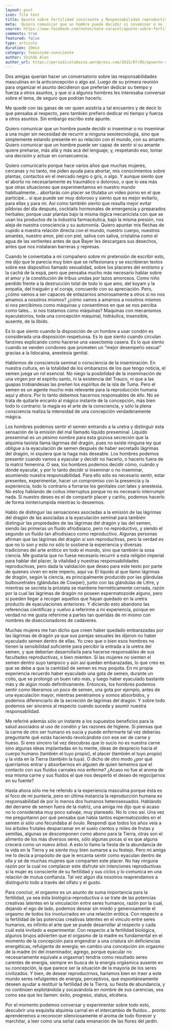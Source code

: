 ```yaml
---
layout: post
icon: file text
title: Apunte sobre fertilidad consciente y Responsabilidad reproductiva Masculinas
meta:  Quiero comunicar que un hombre puede decidir si inseminar o no inseminar a una mujer sin necesidad de recurrir a ninguna sexotecnología, sino que simplemente estando presente en su relación con el mundo, con su amante.
source: https://www.facebook.com/notes/nata-caracol/apunte-sobre-fertilidad-consciente-y-responsabilidad-reproductiva-masculinas/10153480445589672
comments: true
featured: false
type: articulo
duration: 10min
category: feminismo-consciente
author: Shihâb Alen
author_url: https://periodicolaboina.wordpress.com/2015/07/05/apuente-sobre-fertilidad-consciente-y-responsabilidad-reproductiva-masculinas/
---
```


<p class="hyphenate">
Dos amigas querían hacer un conversatorio sobre las responsabilidades masculinas en la anticoncepción o algo así. Luego de su primera reunión para organizar el asunto decidieron que preferían dedicar su tiempo y fuerza a otros asuntos, y que si a algunos hombres les interesaba conversar sobre el tema, de seguro que podrían hacerlo.
</p>

<p class="hyphenate">
	
Me quedé con las ganas de ver quien asistiría a tal encuentro y de decir lo que pensaba al respecto, pero también prefiero dedicar mi tiempo y fuerza a otros asuntos. Sin embargo escribo este apunte.

</p>
<p class="hyphenate">
	
Quiero comunicar que un hombre puede decidir si inseminar o no inseminar a una mujer sin necesidad de recurrir a ninguna sexotecnología, sino que simplemente estando presente en su relación con el mundo, con su amante.
Quiero comunicar que un hombre puede ser capaz de sentir si su amante quiere preñarse, más allá y más acá del lenguaje; y, respetando eso, tomar una decisión y actuar en consecuencia.
</p>
<p class="hyphenate">
	

Quiero comunicarlo porque hace varios años que muchas mujeres, cercanas y no tanto, me piden ayuda para abortar, mis conocimientos sobre plantas, contactos en el mercado negro o gris, o algo. Y aunque siento que el aborto no necesariamente es traumático o doloroso, o que lo sea más que otras situaciones que experimentamos en nuestro mundo habitualmente... abortarás con placer se titulaba un vídeo porno en el que participé... sí que puede ser muy doloroso y siento que es mejor evitarlo, para ellas y para mí. Así como también siento que resulta mejor evitar píldoras del día después, cocktails hormonales de emergencia y preparados herbales; porque usar plantas bajo la misma lógica mecanicista con que se usan los productos de la industria farmacéutica, bajo la misma presión, nos aleja de nuestra consciencia y su autonomía. Quiero apuntar mis flechas de cupido a nuestra relación directa con el mundo, nuestro cuerpo, nuestros amantes, nuestro amor, piel con piel, saliva con saliva, cristalina como el agua de las vertientes antes de que Bayer les descargara sus desechos, antes que nos instalaran barreras y represas.
</p>
<p class="hyphenate">
	

Cuando le comentaba a mi compañero sobre mi pretensión de escribir esto, me dijo que le parecía muy bien que se reflexionara y se escribieran textos sobre ese dispositivo llamado sexualidad, sobre los placeres del erotismo y la cachá de la espá, pero que pensaba mucho más necesario hablar sobre el amor y la constitución de tribus unidas por lazos amorosos. Como niño perdido frente a la destrucción total de todo lo que amo, del koyam y la empatía, del traiguén y el coraje, concuerdo con su apreciación. Pero, ¿cómo vamos a ser capaces de enlazarnos amorosamente a otros si no nos amamos a nosotros mismos? ¿cómo vamos a amarnos a nosotros mismos si nos percibimos como máquinas y consentimos en que se nos perciba como tales... si nos tratamos como máquinas? Maquinas con mecanismos eyaculatorios, toda una concepción máquinal, hidráulica, insensible, ausente, de la libido.
</p>
<p class="hyphenate">
	
Es lo que siento cuando la disposición de un hombre a usar condón es considerada una disposición respetuosa. Es lo que siento cuando circulan fanzines explicando como hacerse una vasectomía casera. Es lo que siento cuando se venden condones que prometen un “mejor desempeño sexual” gracias a la lidocaina, anestesia genital.
</p>
<p class="hyphenate">
	
Hablemos de consciencia seminal o consciencia de la inseminación. En nuestra cultura, en la totalidad de los embarazos de los que tengo noticia, el semen juega un rol esencial. No niego la posibilidad de la inseminación de una virgen por el espíritu santo, ni la existencia del Trauco, ni que a las guapas trobiandesas las preñen los espíritus de la isla de Tuma. Pero el semen es un agente mucho más relevante para la reproducción humana aquí y ahora. Por lo tanto debemos hacernos responsables de ello. No se trata de quitarle encanto al mágico instante de la concepción, más bien todo lo contrario: la magia es el arte de la consciencia, y sólo la plena consciencia realiza la intensidad de una concepción verdaderamente mágica.
</p>
<p class="hyphenate">
	
Los hombres podemos sentir el semen entrando a la uretra y distinguir esta sensación de la emisión del mal llamado líquido preseminal. Líquido preseminal es un pésimo nombre para esta gozosa secreción que la alquimia taoísta llama lágrimas del dragón, pues no existe ninguna ley que obligue a la eyaculación de semen después de haber secretado lágrimas del dragón, ni siquiera que la haga más deseable. Los hombres podemos presentir cuando vamos a eyacular y decidir no hacerlo, o hacerlo fuera de la matriz femenina. O sea, los hombres podemos decidir cómo, cuándo y dónde eyacular, y por lo tanto decidir si inseminar o no inseminar, asumiendo nuestra responsabilidad. Para ello sólo es necesario sentir, estar presentes, experimentar, hacer un compromiso con la presencia y la experiencia, todo lo contrario a forrarse los genitales con latex y anestesia. No estoy hablando de coitus interruptus porque no es necesario interrumpir nada. Si nuestro deseo es el de compartir placer y cariño, podemos hacerlo de forma ininterrumpida mientras lo deseemos.
</p>
<p class="hyphenate">
	
Hablo de distinguir las sensaciones asociadas a la emisión de las lágrimas del dragón de las asociadas a la eyaculación seminal para también distinguir las propiedades de las lágrimas del dragón y las del semen, siendo las primeras un fluido afrodisiaco, pero no reproductivo, y siendo el segundo un fluido tan afrodisiaco como reproductivo. Algunas personas afirman que las lágrimas del dragón sí son reproductivas, pero la verdad es que no lo son y esto no sólo lo sostiene la experiencia y diversas tradiciones del arte erótico en todo el mundo, sino que también la sosa ciencia. Me gustaría que no fuese necesario recurrir a esta religión imperial para hablar del placer, la vitalidad y nuestras responsabilidades reproductivas, pero dada la validación que deseo para este texto por parte de quienes viven en este imperio, aquí va: El líquido al que llamo lágrimas de dragón, según la ciencia, es principalmente producido por las glándulas bulbouretrales (glándulas de Cowper), junto con las glándulas de Littre, y mientras se secreta la próstata se mantiene herméticamente cerrada, razón por la cual las lágrimas de dragón no poseen espermatozoide alguno, pero si pueden llegar a recoger aquellos que hayan quedado en la uretra producto de eyaculaciones anteriores. Y diciendo esto abandono las referencias científicas y vuelvo a referirme a mi experiencia, porque en verdad no me gusta referirme a partes tan queridas de mi mismo con nombres de diseccionadores de cadáveres.
</p>
<p class="hyphenate">
	
Muchas mujeres me han dicho que creen haber quedado embarazadas por las lágrimas de dragón ya que sus parejas sexuales les dijeron no haber eyaculado semen dentro de ellas. Yo creo que o bien esos hombres no tienen la sensibilidad suficiente para percibir la entrada a la uretra del semen, y que deberían desarrollarla para hacerse responsables de sus facultades reproductivas, o bien mienten. Si las mujeres no sienten el semen dentro suyo tampoco y aún así quedan embarazadas, lo que creo es que se debe a que la cantidad de semen es muy poquita. En mi propia experiencia recuerdo haber eyaculado una gota de semen, durante un coito, que se prolongó un buen rato más, y luego haber eyaculado bastante más y de algún modo definitivamente. Entonces, los hombres podemos sentir como liberamos un poco de semen, una gota por ejemplo, antes de una eyaculación mayor, mientras penetramos y somos absorbidos, y podemos diferenciarlo de la secreción de lágrimas del dragón. Y sobre todo podemos ser sinceros al respecto cuando suceda y asumir nuestra responsabilidad.     
</p>
<p class="hyphenate">
	
Me referiré además sólo un instante a los supuestos beneficios para la salud asociados al uso de condón y las razones de higiene. Si piensas que la carne de otro ser humano es sucia y puede enfermarte tal vez deberías preguntarte qué estás haciendo revolcándote con ese ser de carne y hueso. Si eres sincero tal vez descubras que lo sucio no es nuestra carne sino algunas ideas implantadas en tu mente, ideas de desprecio hacia el cuerpo humano (también el tuyo propio), el placer (también el tuyo propio) y la vida en la Tierra (también la tuya). O dicho de otro modo ¿por qué querríamos entrar y absorbernos en alguien de quien tememos que el contacto con sus fluidos carnales nos enferme? ¿Acaso no fue el aroma de esa misma carne y sus fluidos el que nos despertó el deseo de regocijarnos en su fuente?
</p>
<p class="hyphenate">
	
Hasta ahora sólo me he referido a la experiencia masculina porque ésta es el foco de mi puntería, pero en última instancia la reproducción humana es responsabilidad de por lo menos dos humanos heterosexuados. Hablando del derrame de semen fuera de la matriz, una amiga me dijo que si acaso no lo consideraba muy poco salvaje, muy planeado. No lo creo así. Una vez me preguntaron por qué pensaba que había tantos espermatozoides en el semen si sólo uno fecundaba al óvulo. Respondí que todos los años veía a los árboles frutales desparramar en el suelo cientos y miles de frutas y semillas, algunas se descomponen como abono para la Tierra, otras son el alimento de los más diversos seres, sólo algunas pocas si es que alguna crecerá como un nuevo árbol. A esto lo llamo la fiesta de la abundancia de la vida en la Tierra y se siente muy bien sumarse a su festejo. Pero mi amiga me lo decía a propósito de que le encanta sentir como eyaculan dentro de ella y sé de muchas mujeres que comparten este placer. No hay ninguna razón por la cual no complacer este disfrute sin intenciones reproductivas si la mujer es consciente de su fertilidad y sus ciclos y lo comunica en una relación de mutua confianza. Tal vez algún día nosotros reaprendamos a distinguirlo todo a través del olfato y el gusto.
</p>
<p class="hyphenate">
	
Para concluir, el orgasmo es un asunto de suma importancia para la fertilidad, ya sea ésta biológica-reproductiva o se trate de las potencias creativas latentes en la vinculación entre seres humanos, razón por la cual, dejando el ego de lado, podemos desear sin miedo y generosamente el orgasmo de todos los involucrados en una relación erótica. Con respecto a la fertilidad de las potencias creativas latentes en el vinculo entre seres humanos, es infinito el arte que se puede desarrollar al respecto y cada cuál está invitado a experimentar. Con respecto a la fertilidad biológica, algunos brujos advierten que el orgasmo de la madre es fundamental en el momento de la concepción para engendrar a una criatura sin deficiencias energéticas, refulgente de energía; en cambio una concepción sin orgasmo de la madre (ni del inseminador, agrego, porque eyacular no necesariamente equivale a orgasmar) tendría como resultado seres carentes de energía, siempre en busca de la energía orgásmica ausente en su concepción, la que parece ser la situación de la mayoría de los seres civilizados. Y bien, de desear reproducirnos, haríamos bien en traer a este mundo seres refulgentes de energía, perceptivos, que espontáneamente deseen ayudar a restituir la fertilidad de la Tierra, su fiesta de abundancia, y no continúen explotándola y socavándola en nombre de sus carencias, sea como sea que les llamen: éxito, progreso, status, etcétera.
</p>
<p class="hyphenate">
Por el momento podemos conversar y experimentar sobre todo esto, descubrir una exquisita alquimia carnal en el intercambio de fluidos... pronto aprenderemos a reconocer silenciosamente el aroma de todo florecer y marchitar, a leer como una señal cada emanación de las flores del jardín.
</p>